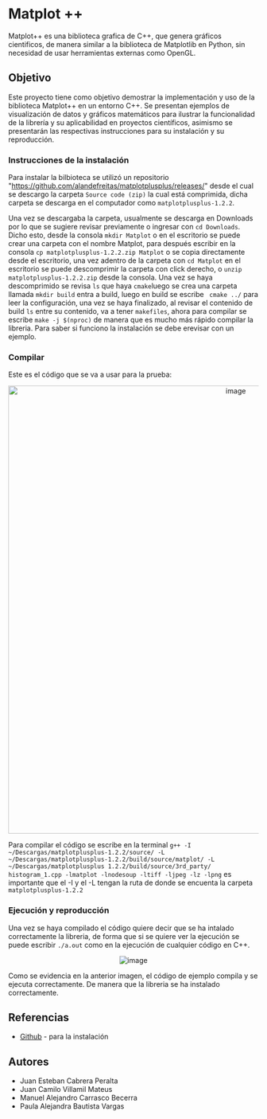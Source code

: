 # Matplot ++

Matplot++ es una biblioteca grafica de C++, que genera gráficos cientificos, de manera similar a la biblioteca de Matplotlib en Python, sin necesidad de usar herramientas externas como OpenGL.
## Objetivo

Este proyecto tiene como objetivo demostrar la implementación y uso de la biblioteca Matplot++ en un entorno C++. Se presentan ejemplos de visualización de datos y gráficos matemáticos para ilustrar la funcionalidad de la librería y su aplicabilidad en proyectos científicos, asimismo se presentarán las respectivas instrucciones para su instalación y su reproducción.

### Instrucciones de la instalación

Para instalar la bilbioteca se utilizó un repositorio "https://github.com/alandefreitas/matplotplusplus/releases/" desde el cual se descargo la carpeta ```Source code (zip)``` la cual está comprimida, dicha carpeta se descarga en el computador como ```matplotplusplus-1.2.2```.

Una vez se descargaba la carpeta, usualmente se descarga en Downloads por lo que se sugiere revisar previamente o ingresar con ```cd Downloads```. Dicho esto, desde la consola ```mkdir Matplot``` o en el escritorio se puede crear una carpeta con el nombre Matplot, para después escribir en la consola ```cp matplotplusplus-1.2.2.zip Matplot``` o se copia directamente desde el escritorio, una vez adentro de la carpeta con ```cd Matplot``` en el escritorio se puede descomprimir la carpeta con click derecho, o ```unzip matplotplusplus-1.2.2.zip``` desde la consola. 
Una vez se haya descomprimido se revisa ```ls``` que haya ```cmake```luego se crea una carpeta llamada ```mkdir build``` entra a build, luego en build se escribe ``` cmake ../``` para leer la configuración, una vez se haya finalizado, al revisar el contenido de build ```ls``` entre su contenido, va a tener ```makefiles```, ahora para compilar se escribe ```make -j $(nproc)``` de manera que es mucho más rápido compilar la libreria. Para saber si funciono la instalación se debe erevisar con un ejemplo.
### Compilar
Este es el código que se va a usar para la prueba:
<p align="center">
  <img src="https://github.com/user-attachments/assets/856188ef-1194-413b-bfe4-852208974818" alt="image" width="900">
</p>

Para compilar el código se escribe en la terminal  ```g++ -I ~/Descargas/matplotplusplus-1.2.2/source/ -L ~/Descargas/matplotplusplus-1.2.2/build/source/matplot/ -L ~/Descargas/matplotplusplus 1.2.2/build/source/3rd_party/ histogram_1.cpp -lmatplot -lnodesoup -ltiff -ljpeg -lz -lpng``` es importante que el -I y el -L tengan la ruta de donde se encuenta la carpeta ```matplotplusplus-1.2.2```        
### Ejecución y reproducción

Una vez se haya compilado el código quiere decir que se ha intalado correctamente la libreria, de forma que si se quiere ver la ejecución se puede escribir ```./a.out``` como en la ejecución de cualquier código en C++. 
<p align="center">
  <img src="https://github.com/user-attachments/assets/bb61b48e-cc13-47fc-b7fb-83e8cc6c3c67" alt="image">
</p>

Como se evidencia en la anterior imagen, el código de ejemplo compila y se ejecuta correctamente. De manera que la libreria se ha instalado correctamente. 

## Referencias

* [Github](https://github.com/alandefreitas/matplotplusplus/releases/) - para la instalación

## Autores

* Juan Esteban Cabrera Peralta
* Juan Camilo Villamil Mateus
* Manuel Alejandro Carrasco Becerra  
* Paula Alejandra Bautista Vargas
